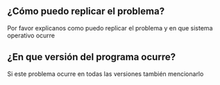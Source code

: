 ## ¿Cómo puedo replicar el problema?
Por favor explicanos como puedo replicar el problema y en que sistema operativo ocurre
## ¿En que versión del programa ocurre?
Si este problema ocurre en todas las versiones también mencionarlo
